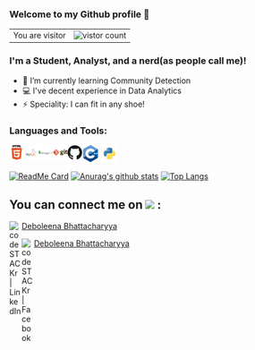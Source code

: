 ### Welcome to my Github profile 👋

<table>
  <tr>
    <td>You are visitor</td>
    <td><img src="https://profile-counter.glitch.me/TheDataGirl/count.svg" alt="vistor count" height="50" /></td>
  </tr>
</table>


### I'm a Student, Analyst, and a nerd(as people call me)!
- 🌱 I’m currently learning Community Detection
- 💻 I've decent experience in Data Analytics
- ⚡ Speciality: I can fit in any shoe!

### Languages and Tools:

<code><img height="30" src="https://raw.githubusercontent.com/github/explore/80688e429a7d4ef2fca1e82350fe8e3517d3494d/topics/cpp/cpp.png"></code>
<code><img height="30" src="https://raw.githubusercontent.com/github/explore/80688e429a7d4ef2fca1e82350fe8e3517d3494d/topics/python/python.png"></code>
<img align="left" alt="HTML5" width="26px" src="https://raw.githubusercontent.com/github/explore/80688e429a7d4ef2fca1e82350fe8e3517d3494d/topics/html/html.png" />
<img align="left" alt="MySQL" width="26px" src="https://raw.githubusercontent.com/github/explore/80688e429a7d4ef2fca1e82350fe8e3517d3494d/topics/mysql/mysql.png" />
<img align="left" alt="MongoDB" width="26px" src="https://raw.githubusercontent.com/github/explore/80688e429a7d4ef2fca1e82350fe8e3517d3494d/topics/mongodb/mongodb.png" />
<img align="left" alt="Git" width="26px" src="https://raw.githubusercontent.com/github/explore/80688e429a7d4ef2fca1e82350fe8e3517d3494d/topics/git/git.png" />
<img align="left" alt="GitHub" width="26px" src="https://raw.githubusercontent.com/github/explore/78df643247d429f6cc873026c0622819ad797942/topics/github/github.png" />
<br/>

[![ReadMe Card](https://github-readme-stats.vercel.app/api/pin/?username=TheDataGirl&repo=Relationship-between-Alcohol-Consumption-and-Educational-Attainment&theme=prussian&)](https://github.com/anuraghazra/github-readme-stats)
[![Anurag's github stats](https://github-readme-stats.vercel.app/api?username=TheDataGirl&hide=contribs,prs&show_icons=true&theme=prussian)](https://github.com/TheDataGirl/github-readme-stats)
[![Top Langs](https://github-readme-stats.vercel.app/api/top-langs/?username=TheDataGirl&theme=prussian)](https://github.com/TheDataGirl/github-readme-stats)

## You can connect me on <img src="https://github.com/iamshubhamg/iamshubhamg/blob/master/Assests/Earth.gif" width="24px"> :

<img align="left" alt="codeSTACKr | LinkedIn" width="22px" src="https://cdn.jsdelivr.net/npm/simple-icons@v3/icons/linkedin.svg" /> <a href="www.linkedin.com/in/deboleena-bhattacharyya-157149143">Deboleena Bhattacharyya</a> 

<img align="left" alt="codeSTACKr | Facebook" width="22px" src="https://cdn.jsdelivr.net/npm/simple-icons@v3/icons/facebook.svg" /><a href="https://www.facebook.com/deboleena.bhattacharyya.10/">Deboleena Bhattacharyya</a> 





